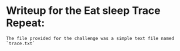 # Writeup for the Eat sleep Trace Repeat:
	The file provided for the challenge was a simple text file named `trace.txt` 
